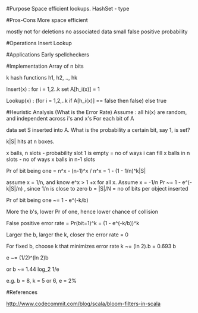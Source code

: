 #Purpose 
Space efficient lookups. HashSet - type

#Pros-Cons
More space efficient

mostly not for deletions
no associated data
small false positive probability

#Operations
Insert
Lookup

#Applications
Early spellcheckers

#Implementation
Array of n bits

k hash functions h1, h2, .., hk

Insert(x) : for i = 1,2..k set A[h_i(x)] = 1

Lookup(x) : (for i = 1,2,..k if A[h_i(x)] == false then false) else true

#Heuristic Analysis (What is the Error Rate)
Assume : all hi(x) are random, and independent across i's and x's
For each bit of A

data set S inserted into A. What is the probability a certain bit, say 1, is set?

k|S| hits at n boxes. 

x balls, n slots - probability slot 1 is empty = no of ways i can fill x balls in n slots - no of ways x balls in n-1 slots

Pr of bit being one = n^x - (n-1)^x / n^x = 1 - (1 - 1/n)^k|S|

assume x = 1/n, and know e^x > 1 +x for all x. Assume x = -1/n
Pr ~= 1 - e^(-k|S|/n)   , since 1/n is close to zero
b = |S|/N = no of bits per object inserted

Pr of bit being one ~= 1 - e^(-k/b)

More the b's, lower Pr of one, hence lower chance of collision

False positive error rate = Pr(bit=1)^k = (1 - e^(-k/b))^k

Larger the b, larger the k, closer the error rate = 0

For fixed b, choose k that minimizes error rate
k ~= (ln 2).b = 0.693 b

e ~= (1/2)^(ln 2)b

or b ~= 1.44 log_2 1/e

e.g. b = 8, k = 5 or 6, e = 2%

#References

http://www.codecommit.com/blog/scala/bloom-filters-in-scala



